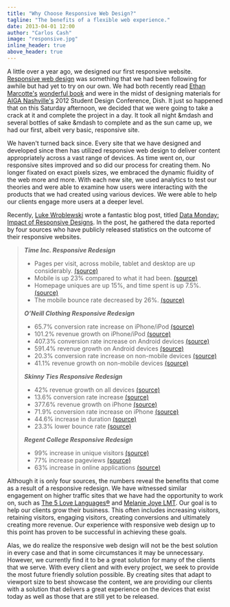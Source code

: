 ```yaml
---
title: "Why Choose Responsive Web Design?"
tagline: "The benefits of a flexible web experience."
date: 2013-04-01 12:00
author: "Carlos Cash"
image: "responsive.jpg"
inline_header: true
above_header: true
---
```


A little over a year ago, we designed our first responsive website. <a href="http://alistapart.com/article/responsive-web-design" target="_blank">Responsive web design</a> was something that we had been following for awhile but had yet to try on our own. We had both recently read <a href="http://ethanmarcotte.com" target="_blank">Ethan Marcotte's</a> <a href="http://www.abookapart.com/products/responsive-web-design" target="_blank">wonderful book</a> and were in the midst of designing materials for <a href="http://nashville.aiga.org" target="_blank">AIGA Nashville's</a> 2012 Student Design Conference, Dish. It just so happened that on this Saturday afternoon, we decided that we were going to take a crack at it and complete the project in a day. It took all night &mdash and several bottles of sake &mdash to complete and as the sun came up, we had our first, albeit very basic, responsive site.

We haven't turned back since. Every site that we have designed and developed since then has utilized responsive web design to deliver content appropriately across a vast range of devices. As time went on, our responsive sites improved and so did our process for creating them. No longer fixated on exact pixels sizes, we embraced the dynamic fluidity of the web more and more. With each new site, we used analytics to test our theories and were able to examine how users were interacting with the products that we had created using various devices. We were able to help our clients engage more users at a deeper level.

Recently, <a href="http://www.lukew.com" target="_blank">Luke Wroblewski</a> wrote a fantastic blog post, titled <a href="http://www.lukew.com/ff/entry.asp?1691" target="_blank">Data Monday: Impact of Responsive Designs</a>. In the post, he gathered the data reported by four sources who have publicly released statistics on the outcome of their responsive websites.

> **_Time Inc. Responsive Redesign_**
>
> - Pages per visit, across mobile, tablet and desktop are up considerably. <a href="http://www.magazine.org/timecom-gm-craig-ettinger-bringing-responsive-web-design-iconic-brand" target="_blank">(source)</a>
> - Mobile is up 23% compared to what it had been. <a href="http://www.magazine.org/timecom-gm-craig-ettinger-bringing-responsive-web-design-iconic-brand" target="_blank">(source)</a>
> - Homepage uniques are up 15%, and time spent is up 7.5%. <a href="http://www.magazine.org/timecom-gm-craig-ettinger-bringing-responsive-web-design-iconic-brand" target="_blank">(source)</a>
> - The mobile bounce rate decreased by 26%. <a href="http://www.magazine.org/timecom-gm-craig-ettinger-bringing-responsive-web-design-iconic-brand" target="_blank">(source)</a>
>
> **_O’Neill Clothing Responsive Redesign_**
>
> - 65.7% conversion rate increase on iPhone/iPod <a href="http://electricpulp.com/notes/you-like-apples/" target="_blank">(source)</a>
> - 101.2% revenue growth on iPhone/iPod <a href="http://electricpulp.com/notes/you-like-apples/" target="_blank">(source)</a>
> - 407.3% conversion rate increase on Android devices <a href="http://electricpulp.com/notes/you-like-apples/" target="_blank">(source)</a>
> - 591.4% revenue growth on Android devices <a href="http://electricpulp.com/notes/you-like-apples/" target="_blank">(source)</a>
> - 20.3% conversion rate increase on non-mobile devices <a href="http://electricpulp.com/notes/you-like-apples/" target="_blank">(source)</a>
> - 41.1% revenue growth on non-mobile devices <a href="http://electricpulp.com/notes/you-like-apples/" target="_blank">(source)</a>
>
> **_Skinny Ties Responsive Redesign_**
>
> - 42% revenue growth on all devices <a href="http://gravitydept.com/blog/skinny-ties-and-responsive-ecommerce/" target="_blank">(source)</a>
> - 13.6% conversion rate increase <a href="http://gravitydept.com/blog/skinny-ties-and-responsive-ecommerce/" target="_blank">(source)</a>
> - 377.6% revenue growth on iPhone <a href="http://gravitydept.com/blog/skinny-ties-and-responsive-ecommerce/" target="_blank">(source)</a>
> - 71.9% conversion rate increase on iPhone <a href="http://gravitydept.com/blog/skinny-ties-and-responsive-ecommerce/" target="_blank">(source)</a>
> - 44.6% increase in duration <a href="http://gravitydept.com/blog/skinny-ties-and-responsive-ecommerce/" target="_blank">(source)</a>
> - 23.3% lower bounce rate <a href="http://gravitydept.com/blog/skinny-ties-and-responsive-ecommerce/" target="_blank">(source)</a>
>
> **_Regent College Responsive Redesign_**
>
> - 99% increase in unique visitors <a href="http://domain7.com/work/regent-college" target="_blank">(source)</a>
> - 77% increase pageviews <a href="http://domain7.com/work/regent-college" target="_blank">(source)</a>
> - 63% increase in online applications <a href="http://domain7.com/work/regent-college" target="_blank">(source)</a>

Although it is only four sources, the numbers reveal the benefits that come as a result of a responsive redesign. We have witnessed similar engagement on higher traffic sites that we have had the opportunity to work on, such as [The 5 Love Languages®](/case-studies/the-5-love-languages/) and [Melanie Joye LMT](/case-studies/melanie-joye-lmt/). Our goal is to help our clients grow their business. This often includes increasing visitors, retaining visitors, engaging visitors, creating conversions and ultimately creating more revenue. Our experience with responsive web design up to this point has proven to be successful in achieving these goals.

Alas, we do realize the responsive web design will not be the best solution in every case and that in some circumstances it may be unnecessary. However, we currently find it to be a great solution for many of the clients that we serve. With every client and with every project, we seek to provide the most future friendly solution possible. By creating sites that adapt to viewport size to best showcase the content, we are providing our clients with a solution that delivers a great experience on the devices that exist today as well as those that are still yet to be released.
